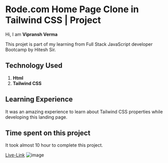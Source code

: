 # Rode.com Home Page Clone in Tailwind CSS | Project
Hi, I am **Vipransh Verma**

This projet is part of my learning from Full Stack JavaScript developer Bootcamp by Hitesh Sir.
## Technology Used
1. **Html**
2. **Tailwind CSS**
## Learning Experience
It was an amazing experience to learn about  Tailwind CSS properties while developing this landing page.

## Time spent on this project
It took almost 10 hour to complete this project.

[Live-Link]()
![image](resources/screencapture-full-page.png)
 